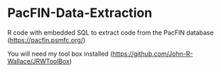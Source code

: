 # PacFIN-Data-Extraction

R code with embedded SQL to extract code from the PacFIN database (https://pacfin.psmfc.org/)

You will need my tool box installed (https://github.com/John-R-Wallace/JRWToolBox)

